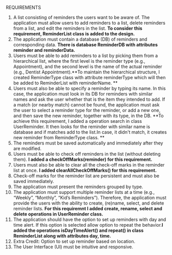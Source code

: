 REQUIREMENTS

1. A list consisting of reminders the users want to be aware of. The application must allow users to add reminders to a list, delete reminders from a list, and edit the reminders in the list. **To consider this requirement, ReminderList class is added to the design.**
2. The application must contain a database (DB) of reminders and corresponding data. **There is database ReminderDB with attributes reminder and reminderData.**
3. Users must be able to add reminders to a list by picking them from a hierarchical list, where the first level is the reminder type (e.g., Appointment), and the second level is the name of the actual reminder (e.g., Dentist Appointment).**To maintain the hierarchical structure, I created ReminderType class with attribute reminderType which will then be added to ReminderList with reminderName. **
4. Users must also be able to specify a reminder by typing its name. In this case, the application must look in its DB for reminders with similar names and ask the user whether that is the item they intended to add. If a match (or nearby match) cannot be found, the application must ask the user to select a reminder type for the reminder, or add a new one, and then save the new reminder, together with its type, in the DB. **To achieve this requirement, I added a operation search in class UserReminder. It then looks for the reminder with similar name is database and if matches add to the list.In case, it didn't match, it creates new reminder from ReminderType class. **
5. The reminders must be saved automatically and immediately after they are modified. 
6. Users must be able to check off reminders in the list (without deleting them). **I added a checkOffMarks(reminder) for this requirement.**
7. Users must also be able to clear all the check-off marks in the reminder list at once. **I added clearAllCheckOffMarks() for this requirement.**
8. Check-off marks for the reminder list are persistent and must also be saved immediately.
9. The application must present the reminders grouped by type.
10.  The application must support multiple reminder lists at a time (e.g., “Weekly”, “Monthly”, “Kid’s Reminders”). Therefore, the application must provide the users with the ability to create, (re)name, select, and delete reminder lists. **For this requiremnt I added create, rename, select and delete operations in UserReminder class.**
11. The application should have the option to set up reminders with day and time alert. If this option is selected allow option to repeat the behavior.**I added the operations isDayTimeAlert() and repeat() in class ReminderList along with attributes day, time.**
12. Extra Credit: Option to set up reminder based on location.
13. The User Interface (UI) must be intuitive and responsive.